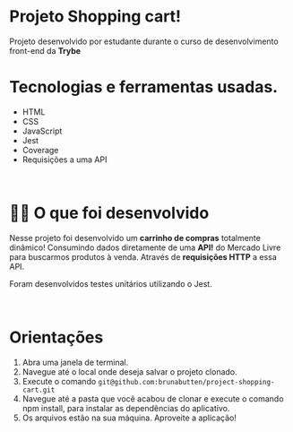 # Projeto Shopping cart!

Projeto desenvolvido por estudante durante o curso de desenvolvimento front-end da **Trybe**
<br />

# Tecnologias e ferramentas usadas.

- HTML 
- CSS 
- JavaScript 
- Jest
- Coverage
- Requisições a uma API

<br />

# 👨‍💻 O que foi desenvolvido


Nesse projeto foi desenvolvido um **carrinho de compras** totalmente dinâmico! Consumindo dados diretamente de uma **API!** do Mercado Livre para buscarmos produtos à venda. Através de **requisições HTTP** a essa API.

Foram desenvolvidos testes unitários utilizando o Jest.


<br />

# Orientações

1. Abra uma janela de terminal.
2. Navegue até o local onde deseja salvar o projeto clonado.
3. Execute o comando `git@github.com:brunabutten/project-shopping-cart.git`
4. Navegue até a pasta que você acabou de clonar e execute o comando npm install, para instalar as dependências do aplicativo.
5. Os arquivos estão na sua máquina. Aproveite a aplicação!